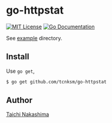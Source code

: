 # go-httpstat

[![MIT License](http://img.shields.io/badge/license-MIT-blue.svg?style=flat-square)][license]
[![Go Documentation](http://img.shields.io/badge/go-documentation-blue.svg?style=flat-square)][godocs]

[license]: https://github.com/tcnksm/go-httpstat/blob/master/LICENSE
[godocs]: http://godoc.org/github.com/tcnksm/go-httpstat

See [example](/_example) directory. 

## Install 

Use `go get`,

```bash
$ go get github.com/tcnksm/go-httpstat
```

## Author

[Taichi Nakashima](https://github.com/tcnksm)
